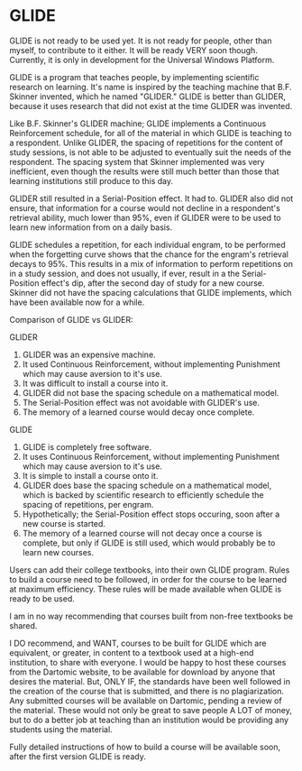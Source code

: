 # GLIDE

GLIDE is not ready to be used yet. It is not ready for people, other than myself, to contribute to it either. It will be ready VERY soon though. Currently, it is only in development for the Universal Windows Platform. 

GLIDE is a program that teaches people, by implementing scientific research on learning. It's name is inspired by the teaching machine that B.F. Skinner invented, which he named "GLIDER." GLIDE is better than GLIDER, because it uses research that did not exist at the time GLIDER was invented. 

Like B.F. Skinner's GLIDER machine; GLIDE implements a Continuous Reinforcement schedule, for all of the material in which GLIDE is teaching to a respondent. Unlike GLIDER, the spacing of repetitions for the content of study sessions, is not able to be adjusted to eventually suit the needs of the respondent. The spacing system that Skinner implemented was very inefficient, even though the results were still much better than those that learning institutions still produce to this day. 

GLIDER still resulted in a Serial-Position effect. It had to. GLIDER also did not ensure, that information for a course would not decline in a respondent's retrieval ability, much lower than 95%, even if GLIDER were to be used to learn new information from on a daily basis.

GLIDE schedules a repetition, for each individual engram, to be performed when the forgetting curve shows that the chance for the engram's retrieval decays to 95%. This results in a mix of information to perform repetitions on in a study session, and does not usually, if ever, result in a the Serial-Position effect's dip, after the second day of study for a new course. Skinner did not have the spacing calculations that GLIDE implements, which have been available now for a while.




Comparison of GLIDE vs GLIDER:

GLIDER
1. GLIDER was an expensive machine. 
2. It used Continuous Reinforcement, without implementing Punishment which may cause aversion to it's use. 
3. It was difficult to install a course into it. 
4. GLIDER did not base the spacing schedule on a mathematical model.
5. The Serial-Position effect was not avoidable with GLIDER's use.
6. The memory of a learned course would decay once complete. 

GLIDE
1. GLIDE is completely free software. 
2. It uses Continuous Reinforcement, without implementing Punishment which may cause aversion to it's use. 
3. It is simple to install a course onto it. 
4. GLIDER does base the spacing schedule on a mathematical model, which is backed by scientific research to efficiently schedule the spacing of repetitions, per engram.
5. Hypothetically; the Serial-Position effect stops occuring, soon after a new course is started.
6. The memory of a learned course will not decay once a course is complete, but only if GLIDE is still used, which would probably be to learn new courses.



Users can add their college textbooks, into their own GLIDE program. Rules to build a course need to be followed, in order for the course to be learned at maximum efficiency. These rules will be made available when GLIDE is ready to be used. 

I am in no way recommending that courses built from non-free textbooks be shared.

I DO recommend, and WANT, courses to be built for GLIDE which are equivalent, or greater, in content to a textbook used at a high-end institution, to share with everyone. I would be happy to host these courses from the Dartomic website, to be available for download by anyone that desires the material. But, ONLY IF, the standards have been well followed in the creation of the course that is submitted, and there is no plagiarization. Any submitted courses will be available on Dartomic, pending a review of the material. These would not only be great to save people A LOT of money, but to do a better job at teaching than an institution would be providing any students using the material.  



Fully detailed instructions of how to build a course will be available soon, after the first version GLIDE is ready.


